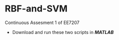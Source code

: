 # RBF-and-SVM
Continuous Assesment 1 of EE7207

* Download and run these two scripts in ***MATLAB***

